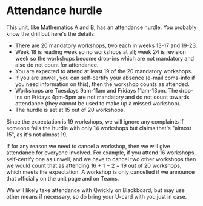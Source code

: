 # Attendance hurdle

This unit, like Mathematics A and B, has an attendance hurdle. You probably know the drill but here's the details:

  - There are 20 mandatory workshops, two each in weeks 13-17 and 19-23.
  - Week 18 is reading week so no workshops at all; week 24 is revision week so the workshops become drop-ins which are not mandatory and also do not count for attendance.
  - You are expected to attend at least 19 of the 20 mandatory workshops.
  - If you are unwell, you can self-certify your absence (e-mail coms-info if you need information on this), then the workshop counts as attended.
  - Workshops are Tuesdays 9am-11am and Fridays 11am-13pm. The drop-ins on Fridays 4pm-5pm are not mandatory and do not count towards attendance (they cannot be used to make up a missed workshop).
  - The hurdle is set at 15 out of 20 workshops. 
  
Since the expectation is 19 workshops, we will ignore any complaints if someone fails the hurdle with only 14 workshops but claims that's "almost 15", as it's not almost 19.

If for any reason we need to cancel a workshop, then we will give attendance for everyone involved. For example, if you attend 16 workshops, self-certify one as unwell, and we have to cancel two other workshops then we would count that as attending 16 + 1 + 2 = 19 out of 20 workshops, which meets the expectation. A workshop is only cancelled if we announce that officially on the unit page and on Teams.

We will likely take attendance with Qwickly on Blackboard, but may use other
means if necessary, so do bring your U-card with you just in case.
